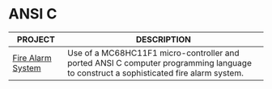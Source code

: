 # ANSI C

| PROJECT            | DESCRIPTION |
|--------------------|-------------|
| [Fire Alarm System](https://github.com/BroadbentT/Project-FireAlarm1) | Use of a MC68HC11F1 micro-controller and ported ANSI C computer programming language to construct a sophisticated fire alarm system. |
